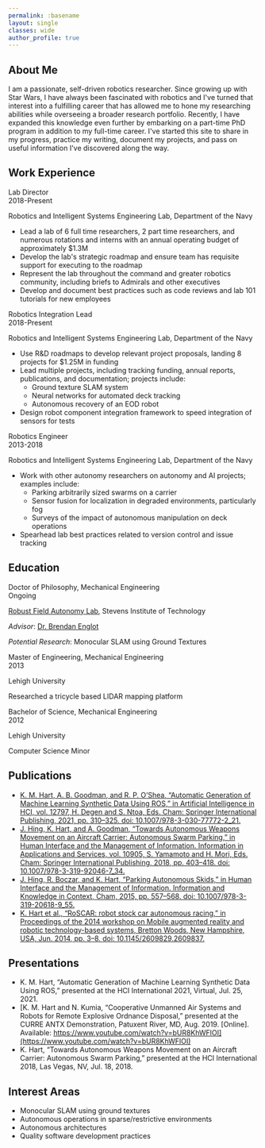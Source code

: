 ```yaml
---
permalink: :basename
layout: single
classes: wide
author_profile: true
---
```


<link rel="stylesheet" href="/assets/css/about.css">

## About Me ##
I am a passionate, self-driven robotics researcher. Since growing up with Star Wars, I have always been fascinated with
robotics and I've turned that interest into a fulfilling career that has allowed me to hone my researching abilities
while overseeing a broader research portfolio. Recently, I have expanded this knowledge even further by embarking on a
part-time PhD program in addition to my full-time career. I've started this site to share in my progress, practice my
writing, document my projects, and pass on useful information I've discovered along the way.

## Work Experience ##
<div class="title">
	Lab Director
</div>
<div class="dates">
	2018-Present
</div>
<div style="clear:both;"></div>

Robotics and Intelligent Systems Engineering Lab, Department of the Navy
- Lead a lab of 6 full time researchers, 2 part time researchers, and numerous rotations and interns with an annual operating budget of approximately $1.3M
- Develop the lab's strategic roadmap and ensure team has requisite support for executing to the roadmap
- Represent the lab throughout the command and greater robotics community, including briefs to Admirals and other executives
- Develop and document best practices such as code reviews and lab 101 tutorials for new employees

<div class="title">
	Robotics Integration Lead
</div>
<div class="dates">
	2018-Present
</div>
<div style="clear:both;"></div>

Robotics and Intelligent Systems Engineering Lab, Department of the Navy
- Use R&D roadmaps to develop relevant project proposals, landing 8 projects for $1.25M in funding
- Lead multiple projects, including tracking funding, annual reports, publications, and documentation; projects include:
	- Ground texture SLAM system
	- Neural networks for automated deck tracking
	- Autonomous recovery of an EOD robot
- Design robot component integration framework to speed integration of sensors for tests

<div class="title">
	Robotics Engineer
</div>
<div class="dates">
	2013-2018
</div>
<div style="clear:both;"></div>

Robotics and Intelligent Systems Engineering Lab, Department of the Navy
- Work with other autonomy researchers on autonomy and AI projects; examples include:
	- Parking arbitrarily sized swarms on a carrier
	- Sensor fusion for localization in degraded environments, particularly fog
	- Surveys of the impact of autonomous manipulation on deck operations
- Spearhead lab best practices related to version control and issue tracking

## Education ##
<div class="title">
	Doctor of Philosophy, Mechanical Engineering
</div>
<div class="dates">
	Ongoing
</div>
<div style="clear:both;"></div>

[Robust Field Autonomy Lab](https://robustfieldautonomylab.github.io/people.html), Stevens Institute of Technology

*Advisor*: [Dr. Brendan Englot](https://faculty.stevens.edu/benglot)

*Potential Research*: Monocular SLAM using Ground Textures

<div class="title">
	Master of Engineering, Mechanical Engineering
</div>
<div class="dates">
	2013
</div>
<div style="clear:both;"></div>

Lehigh University

Researched a tricycle based LIDAR mapping platform

<div class="title">
	Bachelor of Science, Mechanical Engineering
</div>
<div class="dates">
	2012
</div>
<div style="clear:both;"></div>

Lehigh University

Computer Science Minor


## Publications ##
- [K. M. Hart, A. B. Goodman, and R. P. O’Shea, “Automatic Generation of Machine Learning Synthetic Data Using ROS,” in Artificial Intelligence in HCI, vol. 12797, H. Degen and S. Ntoa, Eds. Cham: Springer International Publishing, 2021, pp. 310–325. doi: 10.1007/978-3-030-77772-2_21.](/assets/papers/Automatic_Generation_of_Machine_Learning_Synthetic_Data_Using_ROS.pdf)
- [J. Hing, K. Hart, and A. Goodman, “Towards Autonomous Weapons Movement on an Aircraft Carrier: Autonomous Swarm Parking,” in Human Interface and the Management of Information. Information in Applications and Services, vol. 10905, S. Yamamoto and H. Mori, Eds. Cham: Springer International Publishing, 2018, pp. 403–418. doi: 10.1007/978-3-319-92046-7_34.](/assets/papers/Towards_Autonomous_Weapons_Movement_on_an_Aircraft_Carrier-Autonomous_Swarm_Parking.pdf)
- [J. Hing, R. Boczar, and K. Hart, “Parking Autonomous Skids,” in Human Interface and the Management of Information. Information and Knowledge in Context, Cham, 2015, pp. 557–568. doi: 10.1007/978-3-319-20618-9_55.](/assets/papers/Parking_Autonomous_Skids.pdf)
- [K. Hart et al., “RoSCAR: robot stock car autonomous racing,” in Proceedings of the 2014 workshop on Mobile augmented reality and robotic technology-based systems, Bretton Woods, New Hampshire, USA, Jun. 2014, pp. 3–8. doi: 10.1145/2609829.2609837.](/assets/papers/RoSCAR-Robot_Stock_Car_Autonomous_Racing.pdf)

## Presentations ##
- K. M. Hart, “Automatic Generation of Machine Learning Synthetic Data Using ROS,” presented at the HCI International 2021, Virtual, Jul. 25, 2021.
- [K. M. Hart and N. Kumia, “Cooperative Unmanned Air Systems and Robots for Remote Explosive Ordnance Disposal,” presented at the CURRE ANTX Demonstration, Patuxent River, MD, Aug. 2019. [Online]. Available: https://www.youtube.com/watch?v=bUR8KhWFlOI](https://www.youtube.com/watch?v=bUR8KhWFlOI)
- K. Hart, “Towards Autonomous Weapons Movement on an Aircraft Carrier: Autonomous Swarm Parking,” presented at the HCI International 2018, Las Vegas, NV, Jul. 18, 2018.

## Interest Areas ##
- Monocular SLAM using ground textures
- Autonomous operations in sparse/restrictive environments
- Autonomous architectures
- Quality software development practices